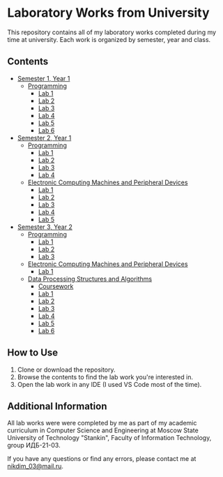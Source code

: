 # Laboratory Works from University

This repository contains all of my laboratory works completed during my time at university. Each work is organized by semester, year and class.

## Contents

- [Semester 1, Year 1](Семестр%201/)
  - [Programming](Семестр%201/Программирование/)
    - [Lab 1](Семестр%201/Программирование/Лабораторная%20работа%201/)
    - [Lab 2](Семестр%201/Программирование/Лабораторная%20работа%202/)
    - [Lab 3](Семестр%201/Программирование/Лабораторная%20работа%203/)
    - [Lab 4](Семестр%201/Программирование/Лабораторная%20работа%204/)
    - [Lab 5](Семестр%201/Программирование/Лабораторная%20работа%205/)
    - [Lab 6](Семестр%201/Программирование/Лабораторная%20работа%206/)
- [Semester 2, Year 1](Семестр%202/)
  - [Programming](Семестр%202/Программирование/)
    - [Lab 1](Семестр%202/Программирование/Лабораторная%20работа%201/)
    - [Lab 2](Семестр%202/Программирование/Лабораторная%20работа%202/)
    - [Lab 3](Семестр%202/Программирование/Лабораторная%20работа%203/)
    - [Lab 4](Семестр%202/Программирование/Лабораторная%20работа%204/)
  - [Electronic Computing Machines and Peripheral Devices](Семестр%202/ЭВМ/)
    - [Lab 1](Семестр%202/ЭВМ/Лабораторная%20работа%201/)
    - [Lab 2](Семестр%202/ЭВМ/Лабораторная%20работа%202/)
    - [Lab 3](Семестр%202/ЭВМ/Лабораторная%20работа%203/)
    - [Lab 4](Семестр%202/ЭВМ/Лабораторная%20работа%204/)
    - [Lab 5](Семестр%202/ЭВМ/Лабораторная%20работа%205/)
- [Semester 3, Year 2](Семестр%203/)
  - [Programming](Семестр%203/Программирование/)
    - [Lab 1](Семестр%203/Программирование/Лабораторная%20работа%201/)
    - [Lab 2](Семестр%203/Программирование/Лабораторная%20работа%202/)
    - [Lab 3](Семестр%203/Программирование/Лабораторная%20работа%203/)
  - [Electronic Computing Machines and Peripheral Devices](Семестр%202/ЭВМ/)
    - [Lab 1](Семестр%203/ЭВМ/Лабораторная%20работа%201/)
  - [Data Processing Structures and Algorithms](Семестр%203/Структуры%20и%20алгоритмы%20обработки%20данных/)
    - [Coursework](Семестр%203/Структуры%20и%20алгоритмы%20обработки%20данных/Курсовая%20работа/)
    - [Lab 1](Семестр%203/Структуры%20и%20алгоритмы%20обработки%20данных/Лабораторная%20работа%201/)
    - [Lab 2](Семестр%203/Структуры%20и%20алгоритмы%20обработки%20данных/Лабораторная%20работа%202/)
    - [Lab 3](Семестр%203/Структуры%20и%20алгоритмы%20обработки%20данных/Лабораторная%20работа%203/)
    - [Lab 4](Семестр%203/Структуры%20и%20алгоритмы%20обработки%20данных/Лабораторная%20работа%204/)
    - [Lab 5](Семестр%203/Структуры%20и%20алгоритмы%20обработки%20данных/Лабораторная%20работа%205/)
    - [Lab 6](Семестр%203/Структуры%20и%20алгоритмы%20обработки%20данных/Лабораторная%20работа%206/)

## How to Use

1. Clone or download the repository.
2. Browse the contents to find the lab work you're interested in.
3. Open the lab work in any IDE (I used VS Code most of the time).

## Additional Information

All lab works were were completed by me as part of my academic curriculum in Computer Science and Engineering at Moscow State University of Technology "Stankin", Faculty of Information Technology, group ИДБ-21-03.

If you have any questions or find any errors, please contact me at nikdim_03@mail.ru.
